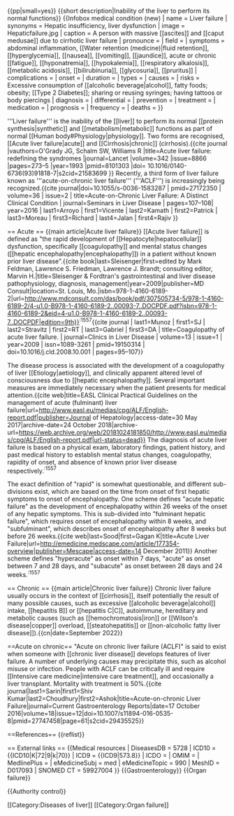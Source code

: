 {{pp|small=yes}}
{{short description|Inability of the liver to perform its normal functions}}
{{Infobox medical condition (new)
| name          = Liver failure
| synonyms      = Hepatic insufficiency, liver dysfunction
| image         = Hepaticfailure.jpg
| caption       = A person with massive [[ascites]] and [[caput medusae]] due to cirrhotic liver failure
| pronounce     =
| field         =
| symptoms      = abdominal inflammation, [[Water retention (medicine)|fluid retention]], [[hyperglycemia]], [[nausea]], [[vomiting]], [[jaundice]], acute or chronic [[fatigue]], [[hyponatremia]], [[hypokalemia]], [[respiratory alkalosis]], [[metabolic acidosis]], [[bilirubinuria]], [[glycosuria]], [[pruritus]]
| complications =
| onset         =
| duration      =
| types         =
| causes        =
| risks         = Excessive consumption of [[alcoholic beverage|alcohol]], fatty foods; obesity; [[Type 2 Diabetes]]; sharing or reusing syringes; having tattoos or body piercings
| diagnosis     =
| differential  =
| prevention    =
| treatment     =
| medication    =
| prognosis     =
| frequency     =
| deaths        =
}}

'''Liver failure'''  is the inability of the [[liver]] to perform its normal [[protein synthesis|synthetic]] and [[metabolism|metabolic]] functions as part of normal [[Human body#Physiology|physiology]]. Two forms are recognised, [[Acute liver failure|acute]] and [[Cirrhosis|chronic]] (cirrhosis).<ref>{{cite journal |vauthors=O'Grady JG, Schalm SW, Williams R |title=Acute liver failure: redefining the syndromes |journal=Lancet |volume=342 |issue=8866 |pages=273–5 |year=1993 |pmid=8101303 |doi= 10.1016/0140-6736(93)91818-7|s2cid=21583699 }}</ref> Recently, a third form of liver failure known as '''acute-on-chronic liver failure''' ('''ACLF''') is increasingly being recognized.<ref>{{cite journal|doi=10.1055/s-0036-1583287 | pmid=27172350 | volume=36 | issue=2 | title=Acute-on-Chronic Liver Failure: A Distinct Clinical Condition | journal=Seminars in Liver Disease | pages=107–108| year=2016 | last1=Arroyo | first1=Vicente | last2=Kamath | first2=Patrick | last3=Moreau | first3=Richard | last4=Jalan | first4=Rajiv }}</ref>

== Acute ==
{{main article|Acute liver failure}}
[[Acute liver failure]] is defined as "the rapid development of [[Hepatocyte|hepatocellular]] dysfunction, specifically [[coagulopathy]] and mental status changes ([[hepatic encephalopathy|encephalopathy]]) in a patient without known prior liver disease".<ref name=Sleisenger>{{cite book|last=Sleisenger|first=edited by Mark Feldman, Lawrence S. Friedman, Lawrence J. Brandt; consulting editor, Marvin H.|title=Sleisenger & Fordtran's gastrointestinal and liver disease pathophysiology, diagnosis, management|year=2009|publisher=MD Consult|location=St. Louis, Mo.|isbn=978-1-4160-6189-2|url=http://www.mdconsult.com/das/book/pdf/307505734-5/978-1-4160-6189-2/4-u1.0-B978-1-4160-6189-2..00093-7..DOCPDF.pdf?isbn=978-1-4160-6189-2&eid=4-u1.0-B978-1-4160-6189-2..00093-7..DOCPDF|edition=9th}}</ref><sup>:1557</sup><ref name="Munoz Stravitz Gabriel 2009 pp. 95–107">{{cite journal | last1=Munoz | first1=SJ | last2=Stravitz | first2=RT | last3=Gabriel | first3=DA | title=Coagulopathy of acute liver failure. | journal=Clinics in Liver Disease | volume=13 | issue=1 | year=2009 | issn=1089-3261 | pmid=19150314 | doi=10.1016/j.cld.2008.10.001 | pages=95–107}}</ref>

The disease process is associated with the development of a coagulopathy of liver [[Etiology|aetiology]], and clinically apparent altered level of consciousness due to [[hepatic encephalopathy]]. Several important measures are immediately necessary when the patient presents for medical attention.<ref>{{cite web|title=EASL Clinical Practical Guidelines on the management of acute (fulminant) liver failure|url=http://www.easl.eu/medias/cpg/ALF/English-report.pdf|publisher=Journal of Hepatology|access-date=30 May 2017|archive-date=24 October 2018|archive-url=https://web.archive.org/web/20181024181850/http://www.easl.eu/medias/cpg/ALF/English-report.pdf|url-status=dead}}</ref> The diagnosis of acute liver failure is based on a physical exam, laboratory findings, patient history, and past medical history to establish mental status changes, coagulopathy, rapidity of onset, and absence of known prior liver disease respectively.<ref name=Sleisenger /><sup>:1557</sup>

The exact definition of "rapid" is somewhat questionable, and different sub-divisions exist, which are based on the time from onset of first hepatic symptoms to onset of encephalopathy. One scheme defines "acute hepatic failure" as the development of encephalopathy within 26 weeks of the onset of any hepatic symptoms. This is sub-divided into "fulminant hepatic failure", which requires onset of encephalopathy within 8 weeks, and "subfulminant", which describes onset of encephalopathy after 8 weeks but before 26 weeks.<ref name=medscape>{{cite web|last=Sood|first=Gagan K|title=Acute Liver Failure|url=http://emedicine.medscape.com/article/177354-overview|publisher=Mescape|access-date=14 December 2011}}</ref> Another scheme defines "hyperacute" as onset within 7 days, "acute" as onset between 7 and 28 days, and "subacute" as onset between 28 days and 24 weeks.<ref name=Sleisenger /><sup>:1557</sup>

== Chronic ==
{{main article|Chronic liver failure}}
Chronic liver failure usually occurs in the context of [[cirrhosis]], itself potentially the result of many possible causes, such as excessive [[alcoholic beverage|alcohol]] intake, [[hepatitis B]] or [[hepatitis C|C]], autoimmune, hereditary and metabolic causes (such as [[hemochromatosis|iron]] or [[Wilson's disease|copper]] overload, [[steatohepatitis]] or [[non-alcoholic fatty liver disease]]).{{cn|date=September 2022}}

==Acute on chronic==
"Acute on chronic liver failure (ACLF)" is said to exist when someone with [[chronic liver disease]] develops features of liver failure. A number of underlying causes may precipitate this, such as alcohol misuse or infection. People with ACLF can be critically ill and require [[Intensive care medicine|intensive care treatment]], and occasionally a liver transplant. Mortality with treatment is 50%.<ref>{{cite journal|last1=Sarin|first1=Shiv Kumar|last2=Choudhury|first2=Ashok|title=Acute-on-chronic Liver Failure|journal=Current Gastroenterology Reports|date=17 October 2016|volume=18|issue=12|doi=10.1007/s11894-016-0535-8|pmid=27747458|page=61|s2cid=29435525}}</ref>

==References==
{{reflist}}

== External links ==
{{Medical resources
| DiseasesDB      = 5728
| ICD10           = {{ICD10|K|72|9|k|70}}
| ICD9            = {{ICD9|573.8}}
| ICDO            =
| OMIM            =
| MedlinePlus     =
| eMedicineSubj   = med
| eMedicineTopic  = 990
| MeshID          = D017093
| SNOMED CT       = 59927004
}}
{{Gastroenterology}}
{{Organ failure}}

{{Authority control}}

[[Category:Diseases of liver]]
[[Category:Organ failure]]
